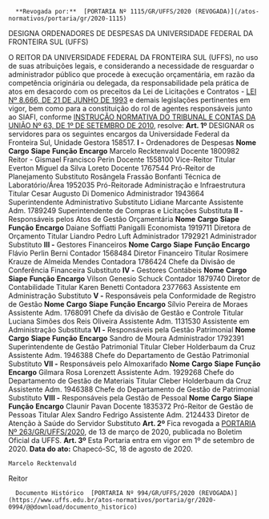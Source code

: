       **Revogada por:**  [PORTARIA Nº 1115/GR/UFFS/2020 (REVOGADA)](/atos-normativos/portaria/gr/2020-1115) 

   DESIGNA ORDENADORES DE DESPESAS DA UNIVERSIDADE FEDERAL DA FRONTEIRA SUL (UFFS)  

 O REITOR DA UNIVERSIDADE FEDERAL DA FRONTEIRA SUL (UFFS), no uso de suas atribuições legais, e considerando a necessidade de resguardar o administrador público que procede à execução orçamentária, em razão da competência originária ou delegada, da responsabilidade pela prática de atos em desacordo com os preceitos da Lei de Licitações e Contratos - [LEI Nº 8.666, DE 21 DE JUNHO DE 1993](http://www.planalto.gov.br/ccivil_03/leis/l8666cons.htm) e demais legislações pertinentes em vigor, bem como para a constituição do rol de agentes responsáveis junto ao SIAFI, conforme [INSTRUÇÃO NORMATIVA DO TRIBUNAL E CONTAS DA UNIÃO Nº 63, DE 1º DE SETEMBRO DE 2010](http://www.fazenda.gov.br/assuntos/atuacao-internacional/arquivos/instrucao-normativa-tcu-no-63-de-1o-de-setembro-de-2010.pdf/view), resolve:   **Art. 1º**  DESIGNAR os servidores para os seguintes encargos da Universidade Federal da Fronteira Sul, Unidade Gestora 158517. **I -**  Ordenadores de Despesas     **Nome**   **Cargo**   **Siape**   **Função**   **Encargo**     Marcelo Recktenvald   Docente   1800982   Reitor   -     Gismael Francisco Perin   Docente   1558100   Vice-Reitor   Titular     Everton Miguel da Silva Loreto   Docente   1767544   Pró-Reitor de Planejamento   Substituto     Rosângela Frassão Bonfanti   Técnica de Laboratório/Área   1952035   Pró-Reitorade Administração e Infraestrutura   Titular     Cesar Augusto Di Domenico   Administrador   1943664   Superintendente Administrativo   Substituto     Lidiane Marcante   Assistente Adm.   1789249   Superintendente de Compras e Licitações   Substituta       **II -**  Responsáveis pelos Atos de Gestão Orçamentária     **Nome**   **Cargo**   **Siape**   **Função**   **Encargo**     Daiane Soffiatti Panigalli   Economista   1919711   Diretora de Orçamento   Titular     Liandro Pedro Luft   Administrador   1792921   Administrador   Substituto       **III -**  Gestores Financeiros     **Nome**   **Cargo**   **Siape**   **Função**   **Encargo**     Flávio Perlin Berni   Contador   1568484   Diretor Financeiro   Titular     Rosimere Krauze de Almeida Mendes   Contadora   1786424   Chefe da Divisão de Conferência Financeira   Substituto       **IV -**  Gestores Contábeis     **Nome**   **Cargo**   **Siape**   **Função**   **Encargo**     Vilson Genesio Schuck   Contador   1879740   Diretor de Contabilidade   Titular     Karen Benetti   Contadora   2377663   Assistente em Administração   Substituto       **V -**  Responsáveis pela Conformidade de Registro de Gestão     **Nome**   **Cargo**   **Siape**   **Função**   **Encargo**     Sílvio Pereira de Moraes   Assistente Adm.   1768091   Chefe da divisão de Gestão e Controle   Titular     Luciana Simões dos Reis Oliveira   Assistente Adm.   1131530   Assistente em Administração   Substituta       **VI -**  Responsáveis pela Gestão Patrimonial     **Nome**   **Cargo**   **Siape**   **Função**   **Encargo**     Sandro de Moura   Administrador   1792391   Superintendente de Gestão Patrimonial   Titular     Cleber Holderbaum da Cruz   Assistente Adm.   1946388   Chefe do Departamento de Gestão Patrimonial   Substituto       **VII -**  Responsáveis pelo Almoxarifado     **Nome**   **Cargo**   **Siape**   **Função**   **Encargo**     Gilmara Rosa Lorenzett   Assistente Adm.   1929268   Chefe do Departamento de Gestão de Materiais   Titular     Cleber Holderbaum da Cruz   Assistente Adm.   1946388   Chefe do Departamento de Gestão de Patrimonial   Substituto       **VIII -**  Responsáveis pela Gestão de Pessoal     **Nome**   **Cargo**   **Siape**   **Função**   **Encargo**     Claunir Pavan   Docente   1835372   Pró-Reitor de Gestão de Pessoas   Titular     Alex Sandro Fedrigo   Assistente Adm.   2124433   Diretor de Atenção à Saúde do Servidor   Substituto       **Art. 2º**  Fica revogada a [PORTARIA Nº 263/GR/UFFS/2020](https://www.uffs.edu.br/atos-normativos/portaria/gr/2020-0263), de 13 de março de 2020, publicada no Boletim Oficial da UFFS.   **Art. 3º**  Esta Portaria entra em vigor em 1º de setembro de 2020.        **Data do ato:** Chapecó-SC, 18 de agosto de 2020.   
 

    Marcelo Recktenvald   
 Reitor 

      Documento Histórico  [PORTARIA Nº 994/GR/UFFS/2020 (REVOGADA)](https://www.uffs.edu.br/atos-normativos/portaria/gr/2020-0994/@@download/documento_historico)     
      